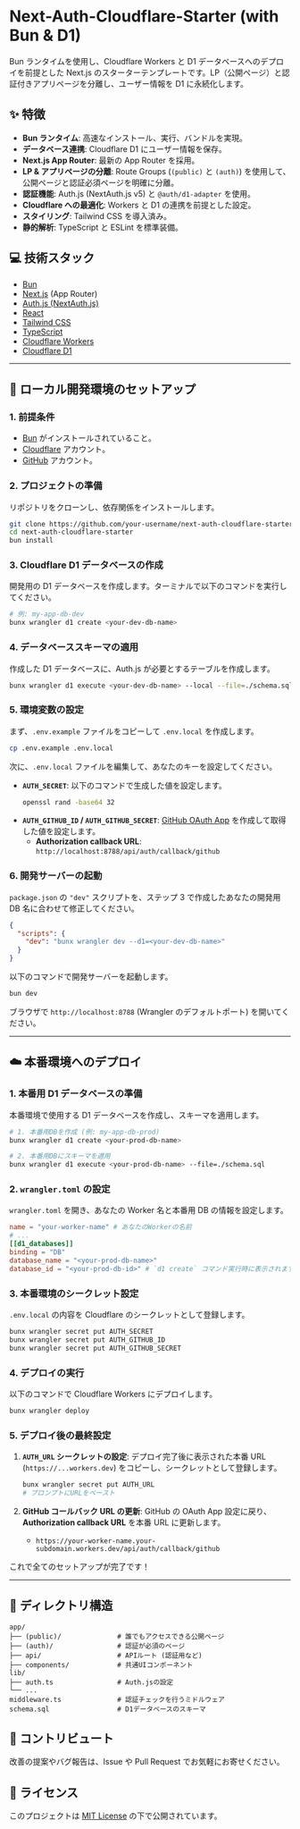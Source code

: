 # Next-Auth-Cloudflare-Starter (with Bun & D1)

Bun ランタイムを使用し、Cloudflare Workers と D1 データベースへのデプロイを前提とした Next.js のスターターテンプレートです。LP（公開ページ）と認証付きアプリページを分離し、ユーザー情報を D1 に永続化します。

## ✨ 特徴

- **Bun ランタイム**: 高速なインストール、実行、バンドルを実現。
- **データベース連携**: Cloudflare D1 にユーザー情報を保存。
- **Next.js App Router**: 最新の App Router を採用。
- **LP & アプリページの分離**: Route Groups (`(public)` と `(auth)`) を使用して、公開ページと認証必須ページを明確に分離。
- **認証機能**: Auth.js (NextAuth.js v5) と `@auth/d1-adapter` を使用。
- **Cloudflare への最適化**: Workers と D1 の連携を前提とした設定。
- **スタイリング**: Tailwind CSS を導入済み。
- **静的解析**: TypeScript と ESLint を標準装備。

## 💻 技術スタック

- [Bun](https://bun.sh/)
- [Next.js](https://nextjs.org/) (App Router)
- [Auth.js (NextAuth.js)](https://authjs.dev/)
- [React](https://react.dev/)
- [Tailwind CSS](https://tailwindcss.com/)
- [TypeScript](https://www.typescriptlang.org/)
- [Cloudflare Workers](https://workers.cloudflare.com/)
- [Cloudflare D1](https://developers.cloudflare.com/d1/)

---

## 🚀 ローカル開発環境のセットアップ

### 1. 前提条件

- [Bun](https://bun.sh/docs/installation) がインストールされていること。
- [Cloudflare](https://dash.cloudflare.com/sign-up) アカウント。
- [GitHub](https://github.com/) アカウント。

### 2. プロジェクトの準備

リポジトリをクローンし、依存関係をインストールします。

```bash
git clone https://github.com/your-username/next-auth-cloudflare-starter.git
cd next-auth-cloudflare-starter
bun install
```

### 3. Cloudflare D1 データベースの作成

開発用の D1 データベースを作成します。ターミナルで以下のコマンドを実行してください。

```bash
# 例: my-app-db-dev
bunx wrangler d1 create <your-dev-db-name>
```

### 4. データベーススキーマの適用

作成した D1 データベースに、Auth.js が必要とするテーブルを作成します。

```bash
bunx wrangler d1 execute <your-dev-db-name> --local --file=./schema.sql
```

### 5. 環境変数の設定

まず、`.env.example` ファイルをコピーして `.env.local` を作成します。

```bash
cp .env.example .env.local
```

次に、`.env.local` ファイルを編集して、あなたのキーを設定してください。

- **`AUTH_SECRET`**: 以下のコマンドで生成した値を設定します。
  ```bash
  openssl rand -base64 32
  ```
- **`AUTH_GITHUB_ID` / `AUTH_GITHUB_SECRET`**: [GitHub OAuth App](https://github.com/settings/developers) を作成して取得した値を設定します。
  - **Authorization callback URL**: `http://localhost:8788/api/auth/callback/github`

### 6. 開発サーバーの起動

`package.json` の `"dev"` スクリプトを、ステップ 3 で作成したあなたの開発用 DB 名に合わせて修正してください。

```json:package.json
{
  "scripts": {
    "dev": "bunx wrangler dev --d1=<your-dev-db-name>"
  }
}
```

以下のコマンドで開発サーバーを起動します。

```bash
bun dev
```

ブラウザで `http://localhost:8788` (Wrangler のデフォルトポート) を開いてください。

---

## ☁️ 本番環境へのデプロイ

### 1. 本番用 D1 データベースの準備

本番環境で使用する D1 データベースを作成し、スキーマを適用します。

```bash
# 1. 本番用DBを作成 (例: my-app-db-prod)
bunx wrangler d1 create <your-prod-db-name>

# 2. 本番用DBにスキーマを適用
bunx wrangler d1 execute <your-prod-db-name> --file=./schema.sql
```

### 2. `wrangler.toml` の設定

`wrangler.toml` を開き、あなたの Worker 名と本番用 DB の情報を設定します。

```toml:wrangler.toml
name = "your-worker-name" # あなたのWorkerの名前
# ...
[[d1_databases]]
binding = "DB"
database_name = "<your-prod-db-name>"
database_id = "<your-prod-db-id>" # `d1 create` コマンド実行時に表示されます
```

### 3. 本番環境のシークレット設定

`.env.local` の内容を Cloudflare のシークレットとして登録します。

```bash
bunx wrangler secret put AUTH_SECRET
bunx wrangler secret put AUTH_GITHUB_ID
bunx wrangler secret put AUTH_GITHUB_SECRET
```

### 4. デプロイの実行

以下のコマンドで Cloudflare Workers にデプロイします。

```bash
bunx wrangler deploy
```

### 5. デプロイ後の最終設定

1.  **`AUTH_URL` シークレットの設定**: デプロイ完了後に表示された本番 URL (`https://...workers.dev`) をコピーし、シークレットとして登録します。

    ```bash
    bunx wrangler secret put AUTH_URL
    # プロンプトにURLをペースト
    ```

2.  **GitHub コールバック URL の更新**: GitHub の OAuth App 設定に戻り、**Authorization callback URL** を本番 URL に更新します。
    - `https://your-worker-name.your-subdomain.workers.dev/api/auth/callback/github`

これで全てのセットアップが完了です！

---

## 📁 ディレクトリ構造

```
app/
├── (public)/              # 誰でもアクセスできる公開ページ
├── (auth)/                # 認証が必須のページ
├── api/                   # APIルート (認証用など)
├── components/            # 共通UIコンポーネント
lib/
├── auth.ts                # Auth.jsの設定
└── ...
middleware.ts              # 認証チェックを行うミドルウェア
schema.sql                 # D1データベースのスキーマ
```

## 🤝 コントリビュート

改善の提案やバグ報告は、Issue や Pull Request でお気軽にお寄せください。

## 📝 ライセンス

このプロジェクトは [MIT License](LICENSE) の下で公開されています。

